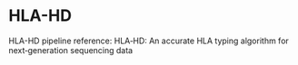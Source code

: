 # HLA-HD
HLA-HD pipeline
reference: HLA‐HD: An accurate HLA typing algorithm for next‐generation sequencing data
